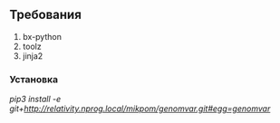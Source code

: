 ## Требования ##
1. bx-python
2. toolz
3. jinja2

### Установка ###

*pip3 install -e git+http://relativity.nprog.local/mikpom/genomvar.git#egg=genomvar*
        

